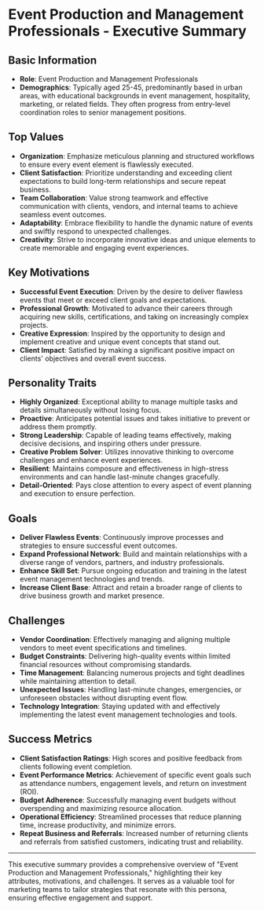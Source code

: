 # Event Production and Management Professionals - Executive Summary

## Basic Information
- **Role**: Event Production and Management Professionals
- **Demographics**: Typically aged 25-45, predominantly based in urban areas, with educational backgrounds in event management, hospitality, marketing, or related fields. They often progress from entry-level coordination roles to senior management positions.

## Top Values
- **Organization**: Emphasize meticulous planning and structured workflows to ensure every event element is flawlessly executed.
- **Client Satisfaction**: Prioritize understanding and exceeding client expectations to build long-term relationships and secure repeat business.
- **Team Collaboration**: Value strong teamwork and effective communication with clients, vendors, and internal teams to achieve seamless event outcomes.
- **Adaptability**: Embrace flexibility to handle the dynamic nature of events and swiftly respond to unexpected challenges.
- **Creativity**: Strive to incorporate innovative ideas and unique elements to create memorable and engaging event experiences.

## Key Motivations
- **Successful Event Execution**: Driven by the desire to deliver flawless events that meet or exceed client goals and expectations.
- **Professional Growth**: Motivated to advance their careers through acquiring new skills, certifications, and taking on increasingly complex projects.
- **Creative Expression**: Inspired by the opportunity to design and implement creative and unique event concepts that stand out.
- **Client Impact**: Satisfied by making a significant positive impact on clients' objectives and overall event success.

## Personality Traits
- **Highly Organized**: Exceptional ability to manage multiple tasks and details simultaneously without losing focus.
- **Proactive**: Anticipates potential issues and takes initiative to prevent or address them promptly.
- **Strong Leadership**: Capable of leading teams effectively, making decisive decisions, and inspiring others under pressure.
- **Creative Problem Solver**: Utilizes innovative thinking to overcome challenges and enhance event experiences.
- **Resilient**: Maintains composure and effectiveness in high-stress environments and can handle last-minute changes gracefully.
- **Detail-Oriented**: Pays close attention to every aspect of event planning and execution to ensure perfection.

## Goals
- **Deliver Flawless Events**: Continuously improve processes and strategies to ensure successful event outcomes.
- **Expand Professional Network**: Build and maintain relationships with a diverse range of vendors, partners, and industry professionals.
- **Enhance Skill Set**: Pursue ongoing education and training in the latest event management technologies and trends.
- **Increase Client Base**: Attract and retain a broader range of clients to drive business growth and market presence.

## Challenges
- **Vendor Coordination**: Effectively managing and aligning multiple vendors to meet event specifications and timelines.
- **Budget Constraints**: Delivering high-quality events within limited financial resources without compromising standards.
- **Time Management**: Balancing numerous projects and tight deadlines while maintaining attention to detail.
- **Unexpected Issues**: Handling last-minute changes, emergencies, or unforeseen obstacles without disrupting event flow.
- **Technology Integration**: Staying updated with and effectively implementing the latest event management technologies and tools.

## Success Metrics
- **Client Satisfaction Ratings**: High scores and positive feedback from clients following event completion.
- **Event Performance Metrics**: Achievement of specific event goals such as attendance numbers, engagement levels, and return on investment (ROI).
- **Budget Adherence**: Successfully managing event budgets without overspending and maximizing resource allocation.
- **Operational Efficiency**: Streamlined processes that reduce planning time, increase productivity, and minimize errors.
- **Repeat Business and Referrals**: Increased number of returning clients and referrals from satisfied customers, indicating trust and reliability.

---

This executive summary provides a comprehensive overview of "Event Production and Management Professionals," highlighting their key attributes, motivations, and challenges. It serves as a valuable tool for marketing teams to tailor strategies that resonate with this persona, ensuring effective engagement and support.